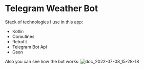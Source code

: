 # Telegram Weather Bot

Stack of technologies I use in this app:
- Kotlin
- Coroutines
- Retrofit
- Telegram Bot Api
- Gson

Also you can see how the bot works:
![doc_2022-07-08_15-28-18](https://user-images.githubusercontent.com/63496492/177992302-8db538bb-93a0-47dd-8420-f340ce94b43c.gif)
